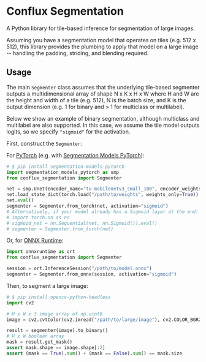 # Conflux Segmentation

A Python library for tile-based inference for segmentation of large images.

Assuming you have a segmentation model that operates on tiles (e.g. 512 x 512), this library provides the plumbing to apply that model on a large image -- handling the padding, striding, and blending required.

## Usage

The main `Segmenter` class assumes that the underlying tile-based segmenter outputs a multidimensional array of shape N x K x H x W where H and W are the height and width of a tile (e.g. 512), N is the batch size, and K is the output dimension (e.g. 1 for binary and > 1 for multiclass or multilabel).

Below we show an example of binary segmentation, although multiclass and multilabel are also supported. In this case, we assume the tile model outputs logits, so we specify `"sigmoid"` for the activation.

First, construct the `Segmenter`:

For [PyTorch](https://pytorch.org/) (e.g. with [Segmentation Models PyTorch](https://smp.readthedocs.io/en/latest/)):

```python
# $ pip install segmentation-models-pytorch
import segmentation_models_pytorch as smp
from conflux_segmentation import Segmenter

net = smp.Unet(encoder_name="tu-mobilenetv3_small_100", encoder_weights=None, activation=None)
net.load_state_dict(torch.load("/path/to/weights", weights_only=True))
net.eval()
segmenter = Segmenter.from_torch(net, activation="sigmoid")
# Alternatively, if your model already has a Sigmoid layer at the end:
# import torch.nn as nn
# sigmoid_net = nn.Sequential(net, nn.Sigmoid()).eval()
# segmenter = Segmenter.from_torch(net)
```

Or, for [ONNX Runtime](https://onnxruntime.ai/):

```python
import onnxruntime as ort
from conflux_segmentation import Segmenter

session = ort.InferenceSession("/path/to/model.onnx")
segmenter = Segmenter.from_onnx(session, activation="sigmoid")
```

Then, to segment a large image:

```python
# $ pip install opencv-python-headless
import cv2

# H x W x 3 image array of np.uint8
image = cv2.cvtColor(cv2.imread("/path/to/large/image"), cv2.COLOR_BGR2RGB)

result = segmenter(image).to_binary()
# H x W boolean array
mask = result.get_mask()
assert mask.shape == image.shape[:2]
assert (mask == True).sum() + (mask == False).sum() == mask.size
```